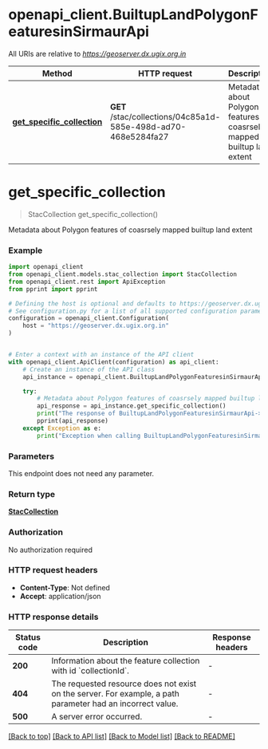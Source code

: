 # openapi_client.BuiltupLandPolygonFeaturesinSirmaurApi

All URIs are relative to *https://geoserver.dx.ugix.org.in*

Method | HTTP request | Description
------------- | ------------- | -------------
[**get_specific_collection**](BuiltupLandPolygonFeaturesinSirmaurApi.md#get_specific_collection) | **GET** /stac/collections/04c85a1d-585e-498d-ad70-468e5284fa27 | Metadata about Polygon features of coasrsely mapped builtup land extent


# **get_specific_collection**
> StacCollection get_specific_collection()

Metadata about Polygon features of coasrsely mapped builtup land extent

### Example


```python
import openapi_client
from openapi_client.models.stac_collection import StacCollection
from openapi_client.rest import ApiException
from pprint import pprint

# Defining the host is optional and defaults to https://geoserver.dx.ugix.org.in
# See configuration.py for a list of all supported configuration parameters.
configuration = openapi_client.Configuration(
    host = "https://geoserver.dx.ugix.org.in"
)


# Enter a context with an instance of the API client
with openapi_client.ApiClient(configuration) as api_client:
    # Create an instance of the API class
    api_instance = openapi_client.BuiltupLandPolygonFeaturesinSirmaurApi(api_client)

    try:
        # Metadata about Polygon features of coasrsely mapped builtup land extent
        api_response = api_instance.get_specific_collection()
        print("The response of BuiltupLandPolygonFeaturesinSirmaurApi->get_specific_collection:\n")
        pprint(api_response)
    except Exception as e:
        print("Exception when calling BuiltupLandPolygonFeaturesinSirmaurApi->get_specific_collection: %s\n" % e)
```



### Parameters

This endpoint does not need any parameter.

### Return type

[**StacCollection**](StacCollection.md)

### Authorization

No authorization required

### HTTP request headers

 - **Content-Type**: Not defined
 - **Accept**: application/json

### HTTP response details

| Status code | Description | Response headers |
|-------------|-------------|------------------|
**200** | Information about the feature collection with id &#x60;collectionId&#x60;. |  -  |
**404** | The requested resource does not exist on the server. For example, a path parameter had an incorrect value. |  -  |
**500** | A server error occurred. |  -  |

[[Back to top]](#) [[Back to API list]](../README.md#documentation-for-api-endpoints) [[Back to Model list]](../README.md#documentation-for-models) [[Back to README]](../README.md)

